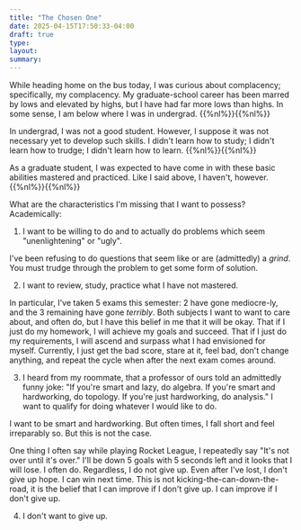 ```yaml
---
title: "The Chosen One"
date: 2025-04-15T17:50:33-04:00
draft: true
type:
layout:
summary:
---
```


While heading home on the bus today, I was curious about complacency; specifically, my complacency.
My graduate-school career has been marred by lows and elevated by highs, but I have had far more lows than highs.
In some sense, I am below where I was in undergrad.
{{%nl%}}{{%nl%}}

In undergrad, I was not a good student.
However, I suppose it was not necessary yet to develop such skills.
I didn't learn how to study; I didn't learn how to trudge; I didn't learn how to learn.
{{%nl%}}{{%nl%}}

As a graduate student, I was expected to have come in with these basic abilities mastered and practiced.
Like I said above, I haven't, however.
{{%nl%}}{{%nl%}}

What are the characteristics I'm missing that I want to possess?
Academically:
1. I want to be willing to do and to actually do problems which seem "unenlightening" or "ugly".


I've been refusing to do questions that seem like or are (admittedly) a _grind_. 
You must trudge through the problem to get some form of solution.

2. I want to review, study, practice what I have not mastered. 

In particular, I've taken 5 exams this semester: 2 have gone mediocre-ly, and the 3 remaining have gone _terribly_.
Both subjects I want to want to care about, and often do, but I have this belief in me that it will be okay.
That if I just do my homework, I will achieve my goals and succeed.
That if I just do my requirements, I will ascend and surpass what I had envisioned for myself.
Currently, I just get the bad score, stare at it, feel bad, don't change anything, and repeat the cycle when after the next exam comes around.

3. I heard from my roommate, that a professor of ours told an admittedly funny joke: "If you're smart and lazy, do algebra. If you're smart and hardworking, do topology. If you're just hardworking, do analysis."
I want to qualify for doing whatever I would like to do.

I want to be smart and hardworking.
But often times, I fall short and feel irreparably so.
But this is not the case.

One thing I often say while playing Rocket League, I repeatedly say "It's not over until it's over." 
I'll be down 5 goals with 5 seconds left and it looks that I will lose.
I often do.
Regardless, I do not give up.
Even after I've lost, I don't give up hope.
I can win next time.
This is not kicking-the-can-down-the-road, it is the belief that I can improve if I don't give up.
I can improve if I don't give up.

4. I don't want to give up.

